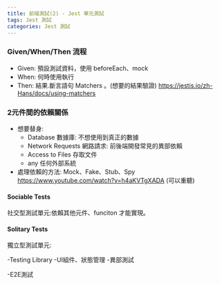 ```yaml
---
title: 前端測試(2) - Jest 單元測試
tags: Jest 測試 
categories: Jest 測試
---
```

### Given/When/Then 流程
- Given: 預設測試資料，使用 beforeEach、mock
- When: 何時使用執行
- Then: 結果.斷言語句 Matchers 。(想要的結果驗證)
https://jestjs.io/zh-Hans/docs/using-matchers


### 2元件間的依賴關係
- 想要替身: 
    - Database 數據庫: 不想使用到真正的數據
    - Network Requests 網路請求: 前後端開發常見的異部依賴
    - Access to Files 存取文件
    - any 任何外部系統
- 處理依賴的方法: Mock、Fake、Stub、Spy
https://www.youtube.com/watch?v=h4aKVTgXADA
(可以重聽)

#### Sociable Tests 
社交型測試單元:依賴其他元件、funciton 才能實現。

#### Solitary Tests
獨立型測試單元: 




-Testing Library
-UI組件、狀態管理
-異部測試



-E2E測試





